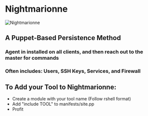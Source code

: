 # Nightmarionne
![Nightmarionne](https://static.wikia.nocookie.net/triple-a-fazbear/images/4/4b/Nightmarionne-0.png/revision/latest?cb=20200603171537)
## A Puppet-Based Persistence Method
### Agent in installed on all clients, and then reach out to the master for commands
### Often includes: Users, SSH Keys, Services, and Firewall

## To Add your Tool to Nightmarionne:
- Create a module with your tool name (Follow rshell format)
- Add "include TOOL" to manifests/site.pp
- Profit